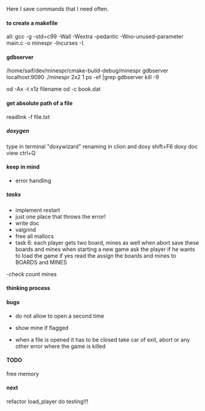 Here I save commands that I need often.

#### to create a makefile
all: 
	gcc -g -std=c99 -Wall -Wextra -pedantic -Wno-unused-parameter main.c -o minespr -lncurses -I.


#### gdbserver
/home/saif/dev/minespr/cmake-build-debug/minespr
gdbserver localhost:9090 ./minespr 2x2 1
ps -ef |grep gdbserver
kill -9 <pid>

od -Ax -t x1z filename
od -c book.dat 


#### get absolute path of a file
readlink -f file.txt

##### doxygen
type in terminal "doxywizard"
renaming in clion and doxy shift+F6
doxy doc view ctrl+Q

#### keep in mind
- error handling

##### tasks
- implement restart
- just one place that throws the error!
- write doc
- valgrind
- free all mallocs
- task 6:
each player gets two board, mines as well
when abort save these boards and mines
when starting a new game ask the player if he wants to load the game
if yes read the assign the boards and mines to BOARDS and MINES

-check count mines

#### thinking process

#### bugs
- do not allow to open a second time
- show mine if flagged

- when a file is opened it has to be closed
take car of exit, abort or any other error where the game is killed

#### TODO
free memory

#### next
refactor load_player
do testing!!!
